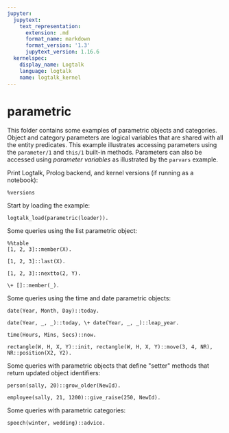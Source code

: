 ```yaml
---
jupyter:
  jupytext:
    text_representation:
      extension: .md
      format_name: markdown
      format_version: '1.3'
      jupytext_version: 1.16.6
  kernelspec:
    display_name: Logtalk
    language: logtalk
    name: logtalk_kernel
---
```


<!--
________________________________________________________________________

This file is part of Logtalk <https://logtalk.org/>  
SPDX-FileCopyrightText: 1998-2025 Paulo Moura <pmoura@logtalk.org>  
SPDX-License-Identifier: Apache-2.0

Licensed under the Apache License, Version 2.0 (the "License");
you may not use this file except in compliance with the License.
You may obtain a copy of the License at

    http://www.apache.org/licenses/LICENSE-2.0

Unless required by applicable law or agreed to in writing, software
distributed under the License is distributed on an "AS IS" BASIS,
WITHOUT WARRANTIES OR CONDITIONS OF ANY KIND, either express or implied.
See the License for the specific language governing permissions and
limitations under the License.
________________________________________________________________________
-->

# parametric

This folder contains some examples of parametric objects and categories.
Object and category parameters are logical variables that are shared with
all the entity predicates. This example illustrates accessing parameters
using the `parameter/1` and `this/1` built-in methods. Parameters can also
be accessed using _parameter variables_ as illustrated by the `parvars`
example.

Print Logtalk, Prolog backend, and kernel versions (if running as a notebook):

```logtalk
%versions
```

Start by loading the example:

```logtalk
logtalk_load(parametric(loader)).
```

Some queries using the list parametric object:

```logtalk
%%table
[1, 2, 3]::member(X).
```

<!--
X = 1 ;
X = 2 ;
X = 3 ;
false.
-->

```logtalk
[1, 2, 3]::last(X).
```

<!--
X = 3.
-->

```logtalk
[1, 2, 3]::nextto(2, Y).
```

<!--
Y = 3.
-->

```logtalk
\+ []::member(_).
```

<!--
true.
-->

Some queries using the time and date parametric objects:

```logtalk
date(Year, Month, Day)::today.
```

<!--
Year = 2000, Month = 8, Day = 15.
-->

```logtalk
date(Year, _, _)::today, \+ date(Year, _, _)::leap_year.
```

<!--
Year = 2002.
-->

```logtalk
time(Hours, Mins, Secs)::now.
```

<!--
Hours = 13, Mins = 52, Secs = 42.
-->

```logtalk
rectangle(W, H, X, Y)::init, rectangle(W, H, X, Y)::move(3, 4, NR), NR::position(X2, Y2).
```

<!--
W = 2, H = 1, X = 0, Y = 0, NR = rectangle(2, 1, 3, 4), X2 = 3, Y2 = 4.
-->

Some queries with parametric objects that define "setter"
methods that return updated object identifiers:

```logtalk
person(sally, 20)::grow_older(NewId).
```

<!--
NewId = person(sally, 21).
-->

```logtalk
employee(sally, 21, 1200)::give_raise(250, NewId).
```

<!--
NewId = employee(sally, 21, 1450).
-->

Some queries with parametric categories:

```logtalk
speech(winter, wedding)::advice.
```

<!--
Clothes: [pants, sleeves, heavy]
Speech:  [happy, jokes]

true.
-->
